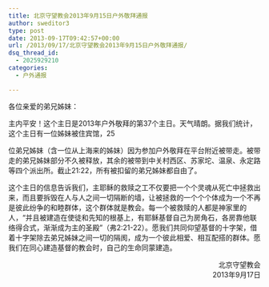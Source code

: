 ```yaml
---
title: 北京守望教会2013年9月15日户外敬拜通报
author: sweditor3
type: post
date: 2013-09-17T09:42:57+00:00
url: /2013/09/17/北京守望教会2013年9月15日户外敬拜通报/
dsq_thread_id:
  - 2025929210
categories:
  - 户外通报

---
```

各位亲爱的弟兄姊妹：

主内平安！这个主日是2013年户外敬拜的第37个主日。天气晴朗。据我们统计，这个主日有一位姊妹被住宾馆，25
  
位弟兄姊妹（含一位从上海来的姊妹）因为参加户外敬拜在平台附近被带走。被带走的弟兄姊妹部分不久被释放，其余的被带到中关村西区、苏家坨、温泉、永定路等四个派出所。截止21:22，所有被扣留的弟兄姊妹都自由了。

这个主日的信息告诉我们，主耶稣的救赎之工不仅要把一个个灵魂从死亡中拯救出来，而且要拆毁在人与人之间一切隔断的墙，让被拯救的一个个个体成为一个不再是彼此纷争的和睦群体，这个群体就是教会。每一个被救赎的人都是神家里的人，“并且被建造在使徒和先知的根基上，有耶稣基督自己为房角石，各房靠他联络得合式，渐渐成为主的圣殿”（弗2:21-22）。愿我们共同仰望基督的十字架，借着十字架除去弟兄姊妹之间一切的隔阂，成为一个彼此相爱、相互配搭的群体。愿我们在同心建造基督的教会时，自己的生命同蒙建造。

<p style="text-align: right;">
  北京守望教会<br /> 2013年9月17日
</p>